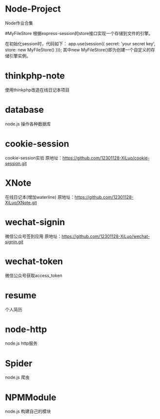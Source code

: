 # Node-Project
Node作业合集

#MyFileStore
根据express-session的store接口实现一个存储到文件的引擎。

在初始化session时，代码如下：
app.use(session({
  secret: 'your secret key',
  store: new MyFileStore()
}));
其中new MyFileStore()即为创建一个自定义的存储引擎实例。

# thinkphp-note
使用thinkphp改造在线日记本项目

# database
node.js 操作各种数据库

# cookie-session
cookie-session实验
原地址：https://github.com/12301128-XiLuo/cookie-session.git

# XNote
在线日记本(增加waterline)
原地址：https://github.com/12301128-XiLuo/XNote.git

# wechat-signin
微信公众号签到应用
原地址：https://github.com/12301128-XiLuo/wechat-signin.git

# wechat-token
微信公众号获取access_token

# resume
个人简历

# node-http
node.js  http服务

# Spider
node.js 爬虫

# NPMModule
node.js 构建自己的模块
